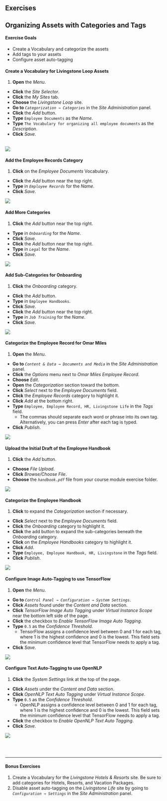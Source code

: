 <h2 class="exercise">Exercises</h2>

## Organizing Assets with Categories and Tags

<div class="ahead">
<h4>Exercise Goals</h4>
<ul>
    <li>Create a Vocabulary and categorize the assets</li>
    <li>Add tags to your assets</li>
    <li>Configure asset auto-tagging</li>
</ul>
</div>

#### Create a Vocabulary for Livingstone Loop Assets
1. **Open** the _Menu_.
* **Click** the _Site Selector_.
* **Click** the _My Sites_ tab.
* **Choose** the _Livingstone Loop_ site.  
* **Go to** _`Categorization → Categories`_ in the _Site Administration_ panel.
* **Click** the _Add_ button.
* **Type** `Employee Documents` as the _Name_.
* **Type** `The Vocabulary for organizing all employee documents` as the _Description_.
* **Click** _Save_.

<br />

<img src="../images/employee-documents-vocab.png" style="max-height:100%">

<br />

#### Add the Employee Records Category
1. **Click** on the _Employee Documents_ Vocabulary.
* **Click** the _Add_ button near the top right.
* **Type** in _`Employee Records`_ for the _Name_.
* **Click** _Save_.

<img src="../images/new-category.png" style="max-height:22%">

#### Add More Categories
1. **Click** the _Add_ button near the top right.
* **Type** in _`Onboarding`_ for the _Name_.
* **Click** _Save_.
* **Click** the _Add_ button near the top right.
* **Type** in _`Legal`_ for the _Name_.
* **Click** _Save_.

<img src="../images/more-categories.png" style="max-height:18%">

#### Add Sub-Categories for Onboarding
1. **Click** the _Onboarding_ category.
* **Click** the _Add_ button.
* **Type** in `Employee Handbooks`.
* **Click** _Save_.
* **Click** the _Add_ button near the top right.
* **Type** in _`Job Training`_ for the _Name_.
* **Click** _Save_.

<img src="../images/sub-categories.png" style="max-height:20%">

#### Categorize the Employee Record for Omar Miles
1. **Open** the _Menu_.
* **Go to** _`Content & Data → Documents and Media`_ in the _Site Administration_ panel.
* **Click** the _Options_ menu next to _Omar Miles Employee Record_.
* **Choose** _Edit_.
* **Open** the _Categorization_ section toward the bottom.
* **Click** _Select_ next to the _Employee Documents_ field.
* **Click** the _Employee Records_ category to highlight it.
* **Click** _Add_ at the bottom right.
* **Type** `Employee, Employee Record, HR, Livingstone Life` in the _Tags_ field.
	- The commas should separate each word or phrase into its own tag. Alternatively, you can press _Enter_ after each tag is typed.
* **Click** _Publish_.

<img src="../images/omar-categorized.png" style="max-height:15%">

#### Upload the Initial Draft of the Employee Handbook
1. **Click** the _Add_ button.
* **Choose** _File Upload_.
* **Click** _Browse/Choose File_.
* **Choose** the _`handbook.pdf`_ file from your course module exercise folder.

<img src="../images/employee-handbook.png" style="max-height:23%">

#### Categorize the Employee Handbook
1. **Click** to expand the _Categorization_ section if necessary.
* **Click** _Select_ next to the _Employee Documents_ field.
* **Click** the _Onboarding_ category to highlight it.
* **Click** the add button to expand the sub-categories beneath the _Onboarding_ category.
* **Click** on the _Employee Handbooks_ category to highlight it.
* **Click** _Add_.
* **Type** `Employee, Employee Handbook, HR, Livingstone` in the _Tags_ field.
* **Click** _Publish_.

<img src="../images/handbook-categorized.png" style="max-height:15%">

#### Configure Image Auto-Tagging to use TensorFlow
1. **Open** the _Menu_.
* **Go to** _`Control Panel → Configuration → System Settings`_.
* **Click** _Assets_ found under the _Content and Data_ section.
* **Click** _TensorFlow Image Auto Tagging_ under _Virtual Instance Scope_ near the bottom left side of the page.
* **Click** the checkbox to _Enable TensorFlow Image Auto Tagging_.
* **Type** `0.5` as the _Confidence Threshold_.
	- TensorFlow assigns a confidence level between 0 and 1 for each tag, where 1 is the highest confidence and 0 is the lowest. This field sets the minimum confidence level that TensorFlow needs to apply a tag.
* **Click** _Save_.

<img src="../images/image-auto-tagging-enabled.png" style="max-height:100%">

#### Configure Text Auto-Tagging to use OpenNLP
1. **Click** the _System Settings_ link at the top of the page.
* **Click** _Assets_ under the _Content and Data_ section.
* **Click** _OpenNLP Text Auto Tagging_ under _Virtual Instance Scope_.
* **Type** `0.5` as the _Confidence Threshold_.
	- OpenNLP assigns a confidence level between 0 and 1 for each tag, where 1 is the highest confidence and 0 is the lowest. This field sets the minimum confidence level that TensorFlow needs to apply a tag.
* **Click** the checkbox to _Enable OpenNLP Text Auto Tagging_.
* **Click** _Save_.

<img src="../images/text-auto-tagging-enabled.png" style="max-height:30%">

<br /><br />

---

#### Bonus Exercises
1. Create a Vocabulary for the _Livingstone Hotels & Resorts_ site. Be sure to add categories for Hotels, Resorts, and Vacation Packages.
2. Disable asset auto-tagging on the _Livingstone Life_ site by going to _`Configuration → Settings`_ in the _Site Administration_ panel.
